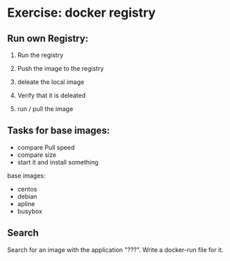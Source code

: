 Exercise: docker registry
=========================

Run own Registry:
-----------------

1) Run the registry 


2) Push the image to the registry


3) deleate the local image


4) Verify that it is deleated


5) run / pull the image


Tasks for base images:
----------------------

- compare Pull speed
- compare size
- start it and install something

base images:
- centos
- debian
- apline
- busybox

Search
------

Search for an image with the application "???". Write a docker-run file for it.
